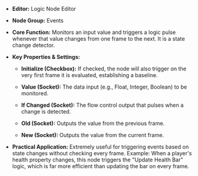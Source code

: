 - **Editor:** Logic Node Editor
- **Node Group:** Events
    
- **Core Function:** Monitors an input value and triggers a logic pulse whenever that value changes from one frame to the next. It is a state change detector.
    
- **Key Properties & Settings:**
    
    - **Initialize (Checkbox):** If checked, the node will also trigger on the very first frame it is evaluated, establishing a baseline.
        
    - **Value (Socket):** The data input (e.g., Float, Integer, Boolean) to be monitored.
        
    - **If Changed (Socket):** The flow control output that pulses when a change is detected.
        
    - **Old (Socket):** Outputs the value from the previous frame.
        
    - **New (Socket):** Outputs the value from the current frame.
        
- **Practical Application:** Extremely useful for triggering events based on state changes without checking every frame. Example: When a player's health property changes, this node triggers the "Update Health Bar" logic, which is far more efficient than updating the bar on every frame.